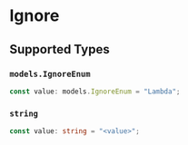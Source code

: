 # Ignore


## Supported Types

### `models.IgnoreEnum`

```typescript
const value: models.IgnoreEnum = "Lambda";
```

### `string`

```typescript
const value: string = "<value>";
```

